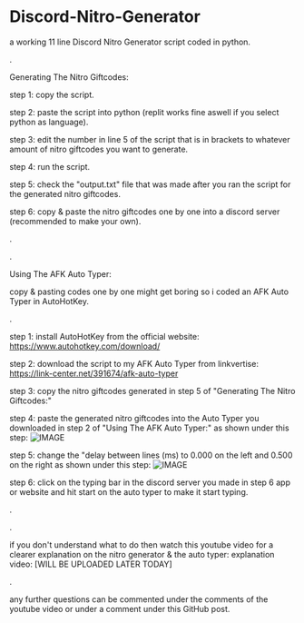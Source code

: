# Discord-Nitro-Generator
a working 11 line Discord Nitro Generator script coded in python.

.

Generating The Nitro Giftcodes:

step 1: copy the script.

step 2: paste the script into python (replit works fine aswell if you select python as language).

step 3: edit the number in line 5 of the script that is in brackets to whatever amount of nitro giftcodes you want to generate.

step 4: run the script.

step 5: check the "output.txt" file that was made after you ran the script for the generated nitro giftcodes.

step 6: copy & paste the nitro giftcodes one by one into a discord server (recommended to make your own).

.

.

Using The AFK Auto Typer:

copy & pasting codes one by one might get boring so i coded an AFK Auto Typer in AutoHotKey.

.

step 1: install AutoHotKey from the official website: https://www.autohotkey.com/download/ 

step 2: download the script to my AFK Auto Typer from linkvertise: https://link-center.net/391674/afk-auto-typer

step 3: copy the nitro giftcodes generated in step 5 of "Generating The Nitro Giftcodes:"

step 4: paste the generated nitro giftcodes into the Auto Typer you downloaded in step 2 of "Using The AFK Auto Typer:" as shown under this step:
![IMAGE](https://user-images.githubusercontent.com/96903540/150063089-f7f4d44e-7b87-4857-a380-f6fcb29146b2.PNG)

step 5: change the "delay between lines (ms) to 0.000 on the left and 0.500 on the right as shown under this step:
![IMAGE](https://user-images.githubusercontent.com/96903540/150063387-c624585e-df60-4817-8c40-7aaf736563a1.PNG)

step 6: click on the typing bar in the discord server you made in step 6 app or website and hit start on the auto typer to make it start typing.

.

.

if you don't understand what to do then watch this youtube video for a clearer explanation on the nitro generator & the auto typer:
explanation video: [WILL BE UPLOADED LATER TODAY]  

.

any further questions can be commented under the comments of the youtube video or under a comment under this GitHub post.
